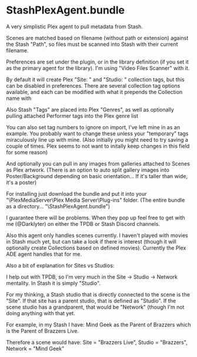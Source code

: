 # StashPlexAgent.bundle
A very simplistic Plex agent to pull metadata from Stash.

Scenes are matched based on filename (without path or extension) against the Stash "Path", so files must be scanned into Stash with their current filename.

Preferences are set under the plugin, or in the library definition (if you set it as the primary agent for the library).  I'm using "Video Files Scanner" with it.

By default it will create Plex "Site: <STUDIO>" and "Studio: <STUDIO PARENT>" collection tags, but this can be disabled in preferences.  There are several collection tag options available, and each can be modified with what it prepends the Collection name with

Also Stash "Tags" are placed into Plex "Genres", as well as optionally pulling attached Performer tags into the Plex genre list

You can also set tag numbers to ignore on import, I've left mine in as an example.  You probably want to change these unless your "temporary" tags miraculously line up with mine. (Also initially you might need to try saving a couple of times.  Plex seems to not want to initally keep changes in this field for some reason)

And optionally you can pull in any images from galleries attached to Scenes as Plex artwork.  (There is an option to auto split gallery images into Poster/Background depending on basic orientation...  If it's taller than wide, it's a poster)

For installing just download the bundle and put it into your "\PlexMediaServer\Plex Media Server\Plug-ins" folder.  (The entire bundle as a directory...  "\StashPlexAgent.bundle")

I guarantee there will be problems.  When they pop up feel free to get with me (@Darklyter) on either the TPDB or Stash Discord channels.

Also this agent only handles scenes currently.  I haven't played with movies in Stash much yet, but can take a look if there is interest (though it will optionally create Collections based on defined movies).  Currently the Plex ADE agent handles that for me.

Also a bit of explanation for Sites vs Studios:

I help out with TPDB, so I'm very much in the Site -> Studio -> Network mentality.  In Stash it is simply "Studio".

For my thinking, a Stash studio that is directly connected to the scene is the "Site".  If that site has a parent studio, that is defined as "Studio".  If the scene studio has a grandparent, that would be "Network" (though I'm not doing anything with that yet.

For example, in my Stash I have:  Mind Geek as the Parent of Brazzers which is the Parent of Brazzers Live.  

Therefore a scene would have:  Site = "Brazzers Live", Studio = "Brazzers", Network = "Mind Geek"